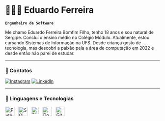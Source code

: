 # 👩🏻‍💻 Eduardo Ferreira

**`Engenheiro de Software`**

Me chamo Eduardo Ferreira Bomfim Filho, tenho 18 anos e sou natural de Sergipe. Concluí o ensino médio no Colégio Módulo. Atualmente, estou cursando Sistemas de Informação na UFS. Desde criança gosto de tecnologia, mas descobri a paixão pela a área de computação em 2022 e desde então não parei de estudar.

---

### 📱 Contatos  

[![Instagram](https://img.shields.io/badge/Instagram-E4405F?style=for-the-badge&logo=instagram&logoColor=white)](https://www.instagram.com/ferreiranzx/) [![LinkedIn](https://img.shields.io/badge/LinkedIn-0077B5?style=for-the-badge&logo=linkedin&logoColor=white)](https://www.linkedin.com/in/eduardo-ferreira-bomfim-filho-30b2a1333/)

---

### 🤖 Linguagens e Tecnologias

<img 
    align="left" 
    alt="Python" 
    title="Python"
    width="30px" 
    style="padding-right: 10px;" 
    src="https://cdn.jsdelivr.net/gh/devicons/devicon@latest/icons/python/python-original.svg" 
/>
<img 
    align="left" 
    alt="SQL" 
    title="SQL"
    width="30px" 
    style="padding-right: 10px;" 
    src="https://cdn-icons-png.freepik.com/256/4248/4248443.png?semt=ais_hybrid" 
/>
<img 
    align="left" 
    alt="Django" 
    title="Django"
    width="23px" 
    style="padding-right: 10px;" 
    src="https://static-00.iconduck.com/assets.00/django-icon-1606x2048-lwmw1z73.png" 
/>
<img 
    align="left" 
    alt="Docker" 
    title="Docker"
    width="30px" 
    style="padding-right: 10px;" 
    src="https://static-00.iconduck.com/assets.00/docker-icon-512x438-ga1hb37h.png" 
/>
<img 
    align="left" 
    alt="Git" 
    title="Git"
    width="30px" 
    style="padding-right: 10px;" 
    src="https://cdn.jsdelivr.net/gh/devicons/devicon@latest/icons/git/git-original.svg" 
/>



<br/>
<br/>

